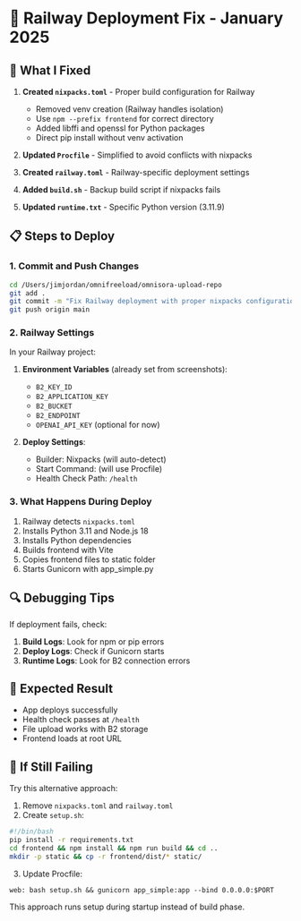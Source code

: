 # 🚀 Railway Deployment Fix - January 2025

## 🎯 What I Fixed

1. **Created `nixpacks.toml`** - Proper build configuration for Railway
   - Removed venv creation (Railway handles isolation)
   - Use `npm --prefix frontend` for correct directory
   - Added libffi and openssl for Python packages
   - Direct pip install without venv activation

2. **Updated `Procfile`** - Simplified to avoid conflicts with nixpacks

3. **Created `railway.toml`** - Railway-specific deployment settings

4. **Added `build.sh`** - Backup build script if nixpacks fails

5. **Updated `runtime.txt`** - Specific Python version (3.11.9)

## 📋 Steps to Deploy

### 1. Commit and Push Changes

```bash
cd /Users/jimjordan/omnifreeload/omnisora-upload-repo
git add .
git commit -m "Fix Railway deployment with proper nixpacks configuration"
git push origin main
```

### 2. Railway Settings

In your Railway project:

1. **Environment Variables** (already set from screenshots):
   - `B2_KEY_ID`
   - `B2_APPLICATION_KEY`
   - `B2_BUCKET`
   - `B2_ENDPOINT`
   - `OPENAI_API_KEY` (optional for now)

2. **Deploy Settings**:
   - Builder: Nixpacks (will auto-detect)
   - Start Command: (will use Procfile)
   - Health Check Path: `/health`

### 3. What Happens During Deploy

1. Railway detects `nixpacks.toml`
2. Installs Python 3.11 and Node.js 18
3. Installs Python dependencies
4. Builds frontend with Vite
5. Copies frontend files to static folder
6. Starts Gunicorn with app_simple.py

## 🔍 Debugging Tips

If deployment fails, check:

1. **Build Logs**: Look for npm or pip errors
2. **Deploy Logs**: Check if Gunicorn starts
3. **Runtime Logs**: Look for B2 connection errors

## 🎉 Expected Result

- App deploys successfully
- Health check passes at `/health`
- File upload works with B2 storage
- Frontend loads at root URL

## 🚨 If Still Failing

Try this alternative approach:

1. Remove `nixpacks.toml` and `railway.toml`
2. Create `setup.sh`:
```bash
#!/bin/bash
pip install -r requirements.txt
cd frontend && npm install && npm run build && cd ..
mkdir -p static && cp -r frontend/dist/* static/
```

3. Update Procfile:
```
web: bash setup.sh && gunicorn app_simple:app --bind 0.0.0.0:$PORT
```

This approach runs setup during startup instead of build phase.